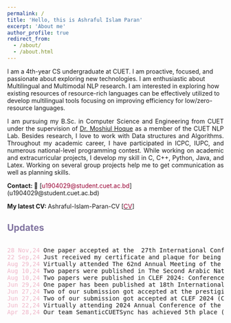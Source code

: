 ```yaml
---
permalink: /
title: 'Hello, this is Ashraful Islam Paran'
excerpt: 'About me'
author_profile: true
redirect_from:
  - /about/
  - /about.html
---
```


<!---
<p align="justify">
  <b><font color="red"><h2> (Under Construction)</h2></font></b>
</p>

author_profile: true
redirect_from:
  - /about/
  - /about.html
-->

<!-- --- -->

<p align="justify">

I am a 4th-year CS undergraduate at CUET. I am proactive, focused, and passionate about exploring new technologies. I am enthusiastic about Multilingual and Multimodal NLP research. I am interested in exploring how existing resources of resource-rich languages can be effectively utilized to develop multilingual tools focusing on improving efficiency for low/zero-resource languages.

</p> 
 <!---
 I am enthusiastic about Multilingual and Multimodal NLP research. I am interested in exploring how existing resources of resource-rich languages can be effectively utilized to develop multilingual tools focusing on improving efficiency for low/zero-resource languages.
-->
<p align="justify">
I am pursuing my B.Sc. in Computer Science and Engineering from CUET under the supervision of <a href="https://scholar.google.com/citations?user=srYxYhcAAAAJ&hl=en&authuser=2"> Dr. Moshiul Hoque</a> as a member of the CUET NLP Lab. Besides research, I love to work with Data structures and Algorithms. Throughout my academic career, I have participated in ICPC, IUPC, and numerous national-level programming contest. While working on academic and extracurricular projects, I develop my skill in C, C++, Python, Java, and Latex. Working on several group projects help me to get communication as well as planning skills. 
</p>
 <!---
 Previously, I worked as an Assistant Professor at Chittagong University of Engineering and Technology <a href="https://www.cuet.ac.bd/">(CUET)</a>. While working on academic and extracurricular projects, I develop my skill in C, C++, Python, Java, Php, and Latex. Working on several group projects help me to get communication as well as planning skills. 
-->
<b>Contact: 📧</b> [<font color= "#990033" >u1904029@student.cuet.ac.bd</font>](u1904029@student.cuet.ac.bd)

<b>My latest CV: </b> Ashraful-Islam-Paran-CV [<a href="https://drive.google.com/file/d/1cBin4MLvDAwV1owR5s-EgEgkbwTlRTsD/view?usp=sharing"><font color="#990033">CV</font></a>]

## <font color="#8174A0"> Updates </font>
<div style="height: 400px; overflow: auto;">
<pre>
<span style="color:rgb(239,182,200)">28 Nov,24</span> One paper accepted at the  27th International Conference on Computer and Information Technology (ICCIT 2024).
<span style="color:rgb(239,182,200)">22 Sep,24</span> Just received my certificate and plaque for being a top 15 finalist in the <a href="https://www.bdhonda.com/yes-award">Honda YES Award!</a>
<span style="color:rgb(239,182,200)">Aug 29,24</span> Virtually attended The 62nd Annual Meeting of the Association for Computational Linguistics (ACL 2024)!
<span style="color:rgb(239,182,200)">Aug 10,24</span> Two papers were published in The Second Arabic Natural Language Processing Conference, held in Bangkok, Thailand
<span style="color:rgb(239,182,200)">Aug 10,24</span> Two papers were published in CLEF 2024: Conference and Labs of the Evaluation Forum, which took place from September 09–12, 2024, in Grenoble, France
<span style="color:rgb(239,182,200)">Jun 29,24</span> One paper has been published at 18th International Workshop on Semantic Evaluation 
<span style="color:rgb(239,182,200)">Jun 27,24</span> Two of our submission got accepted at the prestigious ArabicNLP-2024 conference!
<span style="color:rgb(239,182,200)">Jun 27,24</span> Two of our submission got accepted at CLEF 2024 (Conference and Labs of the Evaluation Forum (CLEF 2024))!
<span style="color:rgb(239,182,200)">Jun 22,24</span> Virtually attending 2024 Annual Conference of the North American Chapter of the Association for Computational Linguistics! 🎉
<span style="color:rgb(239,182,200)">Apr 28,24</span> Our team SemanticCUETSync has achieved 5th place (out of 47 teams) at the IUT ICT Fest 2024 Datathon: ASR for Regional Dialects


</pre>
</div>
